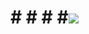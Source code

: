 # # # # #![](https://cdn.discordapp.com/attachments/486915002037436428/842023916658753576/LuisPic.gif)
